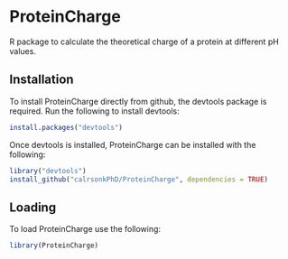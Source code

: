 # ProteinCharge

R package to calculate the theoretical charge of a protein at different pH values. 

## Installation

To install ProteinCharge directly from github, the devtools package is required. Run the following to install devtools:

```R
install.packages("devtools")
```

Once devtools is installed, ProteinCharge can be installed with the following:

```R
library("devtools")
install_github("calrsonkPhD/ProteinCharge", dependencies = TRUE)
```

## Loading

To load ProteinCharge use the following:

```R
library(ProteinCharge)
```